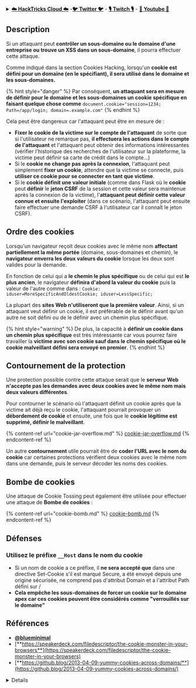 <details>

<summary><a href="https://cloud.hacktricks.xyz/pentesting-cloud/pentesting-cloud-methodology"><strong>☁️ HackTricks Cloud ☁️</strong></a> -<a href="https://twitter.com/hacktricks_live"><strong>🐦 Twitter 🐦</strong></a> - <a href="https://www.twitch.tv/hacktricks_live/schedule"><strong>🎙️ Twitch 🎙️</strong></a> - <a href="https://www.youtube.com/@hacktricks_LIVE"><strong>🎥 Youtube 🎥</strong></a></summary>

- Travaillez-vous dans une entreprise de **cybersécurité** ? Voulez-vous voir votre **entreprise annoncée dans HackTricks** ? ou voulez-vous avoir accès à la **dernière version de PEASS ou télécharger HackTricks en PDF** ? Consultez les [**PLANS D'ABONNEMENT**](https://github.com/sponsors/carlospolop) !

- Découvrez [**The PEASS Family**](https://opensea.io/collection/the-peass-family), notre collection exclusive de [**NFTs**](https://opensea.io/collection/the-peass-family)

- Obtenez le [**swag officiel PEASS & HackTricks**](https://peass.creator-spring.com)

- **Rejoignez le** [**💬**](https://emojipedia.org/speech-balloon/) **groupe Discord** ou le [**groupe telegram**](https://t.me/peass) ou **suivez-moi** sur **Twitter** [**🐦**](https://github.com/carlospolop/hacktricks/tree/7af18b62b3bdc423e11444677a6a73d4043511e9/\[https:/emojipedia.org/bird/README.md)[**@carlospolopm**](https://twitter.com/hacktricks_live)**.**

- **Partagez vos astuces de piratage en soumettant des PR au [repo hacktricks](https://github.com/carlospolop/hacktricks) et au [repo hacktricks-cloud](https://github.com/carlospolop/hacktricks-cloud)**.

</details>


## Description

Si un attaquant peut **contrôler un sous-domaine ou le domaine d'une entreprise ou trouve un XSS dans un sous-domaine**, il pourra effectuer cette attaque.

Comme indiqué dans la section Cookies Hacking, lorsqu'un **cookie est défini pour un domaine (en le spécifiant), il sera utilisé dans le domaine et les sous-domaines.**

{% hint style="danger" %}
Par conséquent, **un attaquant sera en mesure de définir pour le domaine et les sous-domaines un cookie spécifique en faisant quelque chose comme** `document.cookie="session=1234; Path=/app/login; domain=.example.com"`
{% endhint %}

Cela peut être dangereux car l'attaquant peut être en mesure de :

* **Fixer le cookie de la victime sur le compte de l'attaquant** de sorte que si l'utilisateur ne remarque pas, **il effectuera les actions dans le compte de l'attaquant** et l'attaquant peut obtenir des informations intéressantes (vérifier l'historique des recherches de l'utilisateur sur la plateforme, la victime peut définir sa carte de crédit dans le compte...)
* Si le **cookie ne change pas après la connexion**, l'attaquant peut simplement **fixer un cookie**, attendre que la victime se connecte, puis **utiliser ce cookie pour se connecter en tant que victime**.
* Si le **cookie définit une valeur initiale** (comme dans Flask où le **cookie** peut **définir** le **jeton CSRF** de la session et cette valeur sera maintenue après la connexion de la victime), l'**attaquant peut définir cette valeur connue et ensuite l'exploiter** (dans ce scénario, l'attaquant peut ensuite faire effectuer une demande CSRF à l'utilisateur car il connaît le jeton CSRF).

## Ordre des cookies

Lorsqu'un navigateur reçoit deux cookies avec le même nom **affectant partiellement la même portée** (domaine, sous-domaines et chemin), le **navigateur enverra les deux valeurs du cookie** lorsque les deux sont valides pour la demande.

En fonction de celui qui a **le chemin le plus spécifique** ou de celui qui est **le plus ancien**, le navigateur **définira d'abord la valeur du cookie** puis la valeur de l'autre comme dans : `Cookie: iduser=MoreSpecificAndOldestCookie; iduser=LessSpecific;`

La plupart des **sites Web n'utiliseront que la première valeur**. Ainsi, si un attaquant veut définir un cookie, il est préférable de le définir avant qu'un autre ne soit défini ou de le définir avec un chemin plus spécifique.

{% hint style="warning" %}
De plus, la capacité à **définir un cookie dans un chemin plus spécifique** est très intéressante car vous pourrez faire travailler la **victime avec son cookie sauf dans le chemin spécifique où le cookie malveillant défini sera envoyé en premier**.
{% endhint %}

## Contournement de la protection

Une protection possible contre cette attaque serait que le **serveur Web n'accepte pas les demandes avec deux cookies avec le même nom mais deux valeurs différentes**.

Pour contourner le scénario où l'attaquant définit un cookie après que la victime ait déjà reçu le cookie, l'attaquant pourrait provoquer un **débordement de cookie** et ensuite, une fois que le **cookie légitime est supprimé, définir le malveillant**.

{% content-ref url="cookie-jar-overflow.md" %}
[cookie-jar-overflow.md](cookie-jar-overflow.md)
{% endcontent-ref %}

Un autre **contournement** utile pourrait être de **coder l'URL avec le nom du cookie** car certaines protections vérifient deux cookies avec le même nom dans une demande, puis le serveur décoder les noms des cookies.

## Bombe de cookies

Une attaque de Cookie Tossing peut également être utilisée pour effectuer une attaque de **Bombe de cookies** :

{% content-ref url="cookie-bomb.md" %}
[cookie-bomb.md](cookie-bomb.md)
{% endcontent-ref %}

## Défenses

### **Utilisez le préfixe `__Host` dans le nom du cookie**

* Si un nom de cookie a ce préfixe, il **ne sera accepté que** dans une directive Set-Cookie s'il est marqué Secure, a été envoyé depuis une origine sécurisée, ne comprend pas d'attribut Domain et a l'attribut Path défini sur /
* **Cela empêche les sous-domaines de forcer un cookie sur le domaine apex car ces cookies peuvent être considérés comme "verrouillés sur le domaine"**

## Références

* [**@blueminimal**](https://twitter.com/blueminimal)
* [**https://speakerdeck.com/filedescriptor/the-cookie-monster-in-your-browsers**](https://speakerdeck.com/filedescriptor/the-cookie-monster-in-your-browsers)
* [**https://github.blog/2013-04-09-yummy-cookies-across-domains/**](https://github.blog/2013-04-09-yummy-cookies-across-domains/) 

<details>
